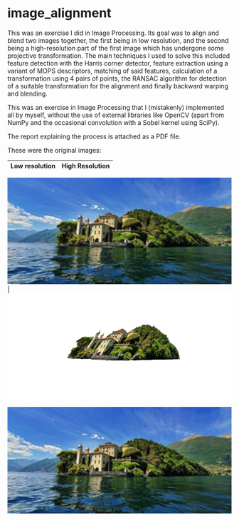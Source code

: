 # image_alignment

This was an exercise I did in Image Processing. Its goal was to align and blend two images together, the first being in low resolution, and the second being a high-resolution part of the first image which has undergone some projective transformation. The main techniques I used to solve this included feature detection with the Harris corner detector, feature extraction using a variant of MOPS descriptors, matching of said features, calculation of a transformation using 4 pairs of points, the RANSAC algorithm for detection of a suitable transformation for the alignment and finally backward warping and blending. 

This was an exercise in Image Processing that I (mistakenly) implemented all by myself, without the use of external libraries like OpenCV (apart from NumPy and the occasional convolution with a Sobel kernel using SciPy).

The report explaining the process is attached as a PDF file.

These were the original images:

Low resolution                                                                                                                | High Resolution
----------------------------------------------------------------------------------------------------------------------------- | -----------------------------------------------------------------------------------------------------------------------------------------------------------------

![lake low res](https://github.com/iwarshavsky/image_alignment/blob/main/img/lake_low_res.jpg?raw=true "Low resolution lake") | ![lake high res](https://github.com/iwarshavsky/image_alignment/blob/main/img/lake_high_res.png?raw=true "High resolution lake with projective transformation")

<img src="./img/lake_low_res.jpg?raw=true" />
